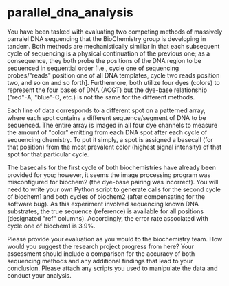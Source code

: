 # parallel_dna_analysis

You have been tasked with evaluating two competing methods of massively parralel DNA sequencing that the BioChemistry group is developing in tandem. Both methods are mechanistically similiar in that each subsequent cycle of sequencing is a physical continuation of the previous one; as a consequence, they both probe the positions of the DNA region to be sequenced in sequential order [i.e., cycle one of sequencing probes/"reads" position one of all DNA templates, cycle two reads position two, and so on and so forth]. Furthermore, both utilize four dyes (colors) to represent the four bases of DNA (ACGT) but the dye-base relationship ("red"-A, "blue"-C, etc.) is not the same for the different methods.

Each line of data corresponds to a different spot on a patterned array, where each spot contains a different sequence/segment of DNA to be sequenced. The entire array is imaged in all four dye channels to measure the amount of "color" emitting from each DNA spot after each cycle of sequencing chemistry. To put it simply, a spot is assigned a basecall (for that position) from the most prevalent color (highest signal intensity) of that spot for that particular cycle. 

The basecalls for the first cycle of both biochemistries have already been provided for you; however, it seems the image processing program was misconfigured for biochem2 (the dye-base pairing was incorrect). You will need to write your own Python script to generate calls for the second cycle of biochem1 and both cycles of biochem2 (after compensating for the software bug). As this experiment involved sequencing known DNA substrates, the true sequence (reference) is available for all positions (designated "ref" columns). Accordingly, the error rate associated with cycle one of biochem1 is 3.9%. 

Please provide your evaluation as you would to the biochemistry team. How would you suggest the research project progress from here? Your assessment should include a comparison for the accuracy of both sequencing methods and any additional findings that lead to your conclusion. Please attach any scripts you used to manipulate the data and conduct your analysis.
